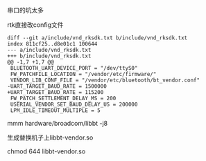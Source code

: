 串口的坑太多

rtk直接改config文件



```
diff --git a/include/vnd_rksdk.txt b/include/vnd_rksdk.txt
index 811cf25..d8e01c1 100644
--- a/include/vnd_rksdk.txt
+++ b/include/vnd_rksdk.txt
@@ -1,7 +1,7 @@
 BLUETOOTH_UART_DEVICE_PORT = "/dev/ttyS0"
 FW_PATCHFILE_LOCATION = "/vendor/etc/firmware/"
 VENDOR_LIB_CONF_FILE = "/vendor/etc/bluetooth/bt_vendor.conf"
-UART_TARGET_BAUD_RATE = 1500000
+UART_TARGET_BAUD_RATE = 115200
 FW_PATCH_SETTLEMENT_DELAY_MS = 200
 USERIAL_VENDOR_SET_BAUD_DELAY_US = 200000
 LPM_IDLE_TIMEOUT_MULTIPLE = 5

```
mmm hardware/broadcom/libbt -j8

生成替换机子上libbt-vendor.so

chmod 644 libbt-vendor.so
